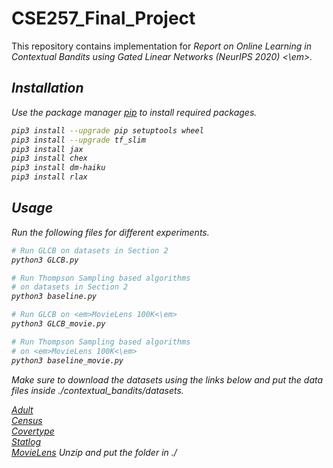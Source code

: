 # CSE257_Final_Project
This repository contains implementation for <em> Report on Online Learning in Contextual Bandits using Gated Linear Networks (NeurIPS 2020) <\em>.

## Installation

Use the package manager [pip](https://pip.pypa.io/en/stable/) to install required packages.

```bash
pip3 install --upgrade pip setuptools wheel
pip3 install --upgrade tf_slim
pip3 install jax
pip3 install chex
pip3 install dm-haiku
pip3 install rlax
```

## Usage

Run the following files for different experiments.

```bash
# Run GLCB on datasets in Section 2
python3 GLCB.py

# Run Thompson Sampling based algorithms
# on datasets in Section 2
python3 baseline.py

# Run GLCB on <em>MovieLens 100K<\em>
python3 GLCB_movie.py

# Run Thompson Sampling based algorithms
# on <em>MovieLens 100K<\em>
python3 baseline_movie.py
```

Make sure to download the datasets using the links below and put the data files inside ./contextual_bandits/datasets.

[Adult](https://storage.googleapis.com/bandits_datasets/adult.full)\
[Census](https://storage.googleapis.com/bandits_datasets/USCensus1990.data.txt)\
[Covertype](https://storage.googleapis.com/bandits_datasets/covtype.data)\
[Statlog](https://storage.googleapis.com/bandits_datasets/shuttle.trn)\
[MovieLens](https://files.grouplens.org/datasets/movielens/ml-100k.zip) Unzip and put the folder in ./
